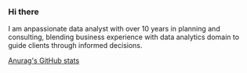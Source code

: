 ### Hi there

I am anpassionate data analyst with over 10 years in planning and consulting, blending business experience with data analytics domain to guide clients through informed decisions.
					
[Anurag's GitHub stats](https://github-readme-stats.vercel.app/api?username=julianamariela)


